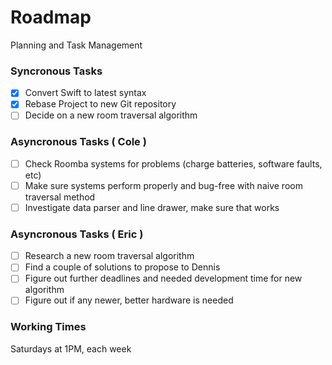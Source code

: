# Roadmap
Planning and Task Management

### Syncronous Tasks
- [x] Convert Swift to latest syntax
- [x] Rebase Project to new Git repository
- [ ] Decide on a new room traversal algorithm

### Asyncronous Tasks ( Cole )
- [ ] Check Roomba systems for problems (charge batteries, software faults, etc)
- [ ] Make sure systems perform properly and bug-free with naive room traversal method
- [ ] Investigate data parser and line drawer, make sure that works

### Asyncronous Tasks ( Eric )
- [ ] Research a new room traversal algorithm
- [ ] Find a couple of solutions to propose to Dennis
- [ ] Figure out further deadlines and needed development time for new algorithm
- [ ] Figure out if any newer, better hardware is needed

### Working Times
Saturdays at 1PM, each week
